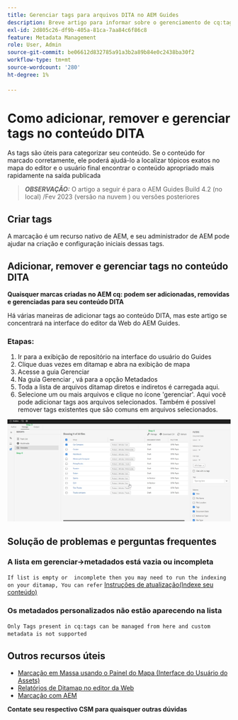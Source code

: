 ```yaml
---
title: Gerenciar tags para arquivos DITA no AEM Guides
description: Breve artigo para informar sobre o gerenciamento de cq:tags na AEM Guides
exl-id: 2d805c26-df9b-405a-81ca-7aa84c6f86c8
feature: Metadata Management
role: User, Admin
source-git-commit: be06612d832785a91a3b2a89b84e0c2438ba30f2
workflow-type: tm+mt
source-wordcount: '280'
ht-degree: 1%

---
```


# Como adicionar, remover e gerenciar tags no conteúdo DITA

As tags são úteis para categorizar seu conteúdo. Se o conteúdo for marcado corretamente, ele poderá ajudá-lo a localizar tópicos exatos no mapa do editor e o usuário final encontrar o conteúdo apropriado mais rapidamente na saída publicada

> **_OBSERVAÇÃO:_** O artigo a seguir é para o AEM Guides Build 4.2 (no local) /Fev 2023 (versão na nuvem ) ou versões posteriores


## Criar tags

A marcação é um recurso nativo de AEM, e seu administrador de AEM pode ajudar na criação e configuração iniciais dessas tags.


## Adicionar, remover e gerenciar tags no conteúdo DITA

**Quaisquer marcas criadas no AEM cq: podem ser adicionadas, removidas e gerenciadas para seu conteúdo DITA**

Há várias maneiras de adicionar tags ao conteúdo DITA, mas este artigo se concentrará na interface do editor da Web do AEM Guides.

### Etapas:

1. Ir para a exibição de repositório na interface do usuário do Guides
2. Clique duas vezes em ditamap e abra na exibição de mapa
3. Acesse a guia Gerenciar
4. Na guia Gerenciar , vá para a opção Metadados
5. Toda a lista de arquivos ditamap diretos e indiretos é carregada aqui.
6. Selecione um ou mais arquivos e clique no ícone &#39;gerenciar&#39;. Aqui você pode adicionar tags aos arquivos selecionados.
Também é possível remover tags existentes que são comuns em arquivos selecionados.

<img title="Gerenciar tags na AEM Guides " alt="Gerenciar tags no DITA " src="ManageTags.jpg">

## Solução de problemas e perguntas frequentes

### A lista em gerenciar->metadados está vazia ou incompleta

`If list is empty or  incomplete then you may need to run the indexing on your ditamap, You can refer` [Instruções de atualização(Indexe seu conteúdo)](https://experienceleague.adobe.com/docs/experience-manager-guides-learn/tutorials/install-guide/on-prem-ig/download-install-upgrade-aemg/upgrade-xml-documentation.html?lang=en#steps-to-index-the-existing-content-to-use-the-new-find-and-replace%3A)

### Os metadados personalizados não estão aparecendo na lista

`Only Tags present in cq:tags can be managed from here and custom metadata is not supported`




## Outros recursos úteis

- [Marcação em Massa usando o Painel do Mapa (Interface do Usuário do Assets)](https://experienceleague.adobe.com/docs/experience-manager-guides-learn/tutorials/user-guide/manaege-metadata/map-editor-bulk-tagging.html?lang=en)
- [Relatórios de Ditamap no editor da Web](https://experienceleague.adobe.com/docs/experience-manager-guides-learn/tutorials/user-guide/reports-aem-guide/reports-web-editor.html?lang=en)
- [Marcação com AEM](https://experienceleague.adobe.com/docs/experience-manager-learn/assets/configuring/tagging.html?lang=en)


**Contate seu respectivo CSM para quaisquer outras dúvidas**
